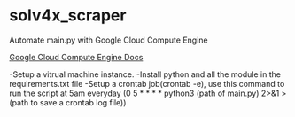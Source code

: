 # solv4x_scraper
Automate main.py with Google Cloud Compute Engine


[Google Cloud Compute Engine Docs](https://cloud.google.com/compute)

-Setup a vitrual machine instance.
-Install python and all the module in the requirements.txt file
-Setup a crontab job(crontab -e), use this command to run the script at 5am everyday (0 5 * * * * python3 (path of main.py) 2>&1 > (path to save a crontab log file))
